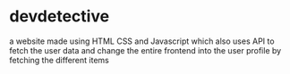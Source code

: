 # devdetective
a website made using HTML CSS and Javascript which also uses API to fetch the user data and change the entire frontend into the user profile by fetching the different items 
